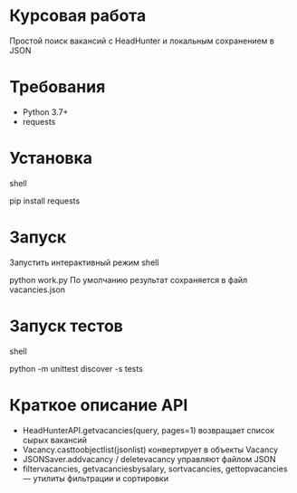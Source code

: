 # Курсовая работа

Простой поиск вакансий с HeadHunter и локальным сохранением в JSON

# Требования
- Python 3.7+
- requests

# Установка
shell

pip install requests

# Запуск
Запустить интерактивный режим
shell

python work.py
По умолчанию результат сохраняется в файл vacancies.json

# Запуск тестов
shell

python -m unittest discover -s tests

# Краткое описание API
- HeadHunterAPI.getvacancies(query, pages=1) возвращает список сырых вакансий
- Vacancy.casttoobjectlist(jsonlist) конвертирует в объекты Vacancy
- JSONSaver.addvacancy / deletevacancy управляют файлом JSON
- filtervacancies, getvacanciesbysalary, sortvacancies, gettopvacancies — утилиты фильтрации и сортировки